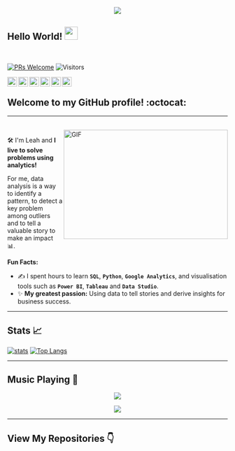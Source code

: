 <p  align="center"><img src = "https://github.com/nduongthucanh/nduongthucanh/blob/main/IMG/intro.gif"></p>

## Hello World! <img src="https://raw.githubusercontent.com/syedareehaquasar/syedareehaquasar/master/gifs/Hi.gif" width="30px"></h2>
<br />

[![PRs Welcome](https://img.shields.io/badge/PRs-welcome-971901.svg?style=flat&logo=github)](https://github.com/nduongthucanh)
<img alt="Visitors" src="https://komarev.com/ghpvc/?username=nduongthucanh&style=flat&labelColor=red&logo=github&label=PROFILE+VIEWS&color=971901"/>

<a href="https://www.linkedin.com/in/ndleah/">
  <img align="left" alt="Reeha's Linkdein" width="22px" src="https://cdn.jsdelivr.net/npm/simple-icons@v3/icons/linkedin.svg" />
</a>
<a href="https://github.com/ndleah">
  <img align="left" alt="Reeha's Github" width="22px" src="https://cdn.jsdelivr.net/npm/simple-icons@v3/icons/github.svg" />
</a>
<a href="https://instagram.com/anhmeu/">
  <img align="left" alt="Leah's Instagram" width="22px" src="https://cdn.jsdelivr.net/npm/simple-icons@v3/icons/instagram.svg" />
</a>
<a href="https://discordapp.com/users/329565478794297345">
  <img align="left" alt="Leah's Discord" width="22px" src="https://cdn.jsdelivr.net/npm/simple-icons@v3/icons/discord.svg" />
</a>
<a href="https://open.spotify.com/user/217rxnq3w6x3eqehrvodhv75y?si=b947163133844bc2">
  <img align="left" alt="Leah's Spotify" width="22px" src="https://cdn.jsdelivr.net/npm/simple-icons@v3/icons/spotify.svg" />
</a>
<a href="https://www.hackerrank.com/nduongthucanh?hr_r=1">
  <img align="left" alt="Leah's Hackerrank" width="22px" src="https://cdn.jsdelivr.net/npm/simple-icons@v3/icons/hackerrank.svg" />
</a>
<br />

## Welcome to my GitHub profile! :octocat:

---

<br />

<img align="right" height="250" width="375" alt="GIF" src="https://github.com/nduongthucanh/nduongthucanh/blob/main/IMG/quote.gif" />

:hammer_and_wrench: I'm Leah and **I live to solve problems using analytics!** 

For me, data analysis is a way to identify a pattern, to detect a key problem among outliers and to tell a valuable story to make an impact :bar_chart:.

**Fun Facts:**
- :writing_hand: I spent hours to learn **```SQL```**, **```Python```**, **```Google Analytics```**, and visualisation tools such as **```Power BI```**, **```Tableau```** and **```Data Studio```**.
- :sparkles: **My greatest passion:** Using data to tell stories and derive insights for business success.

---

## Stats 📈

[![stats](https://github-readme-stats.vercel.app/api?username=ndleah&show_icons=true&count_private=true&title_color=971901&text_color=971901&icon_color=971901&no-bg=true&hide_border=true)](https://github.com/ndleah)
[![Top Langs](https://github-readme-stats.vercel.app/api/top-langs/?username=ndleah&layout=compact)](https://github.com/ndleah)

---
## Music Playing 🎵

<p align="center">
  <a href="https://spotify-github-profile.vercel.app/api/view?uid=217rxnq3w6x3eqehrvodhv75y&redirect=true">
    <!-- Music bars move to the beat and are colored based on the track's happiness, danceability and energy! -->
    <img src="https://spotify-github-profile.vercel.app/api/view?uid=217rxnq3w6x3eqehrvodhv75y&cover_image=true&theme=default">
  </a>
</p>

<p align="center">
  <img src="https://nduongthucanh.vercel.app/api/top-played">
</p>

---

## View My Repositories 👇
